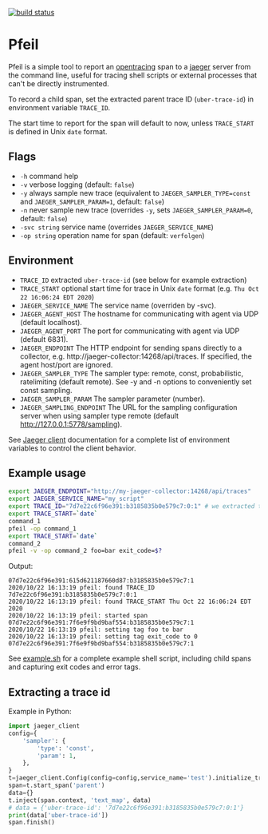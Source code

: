 [![build status](https://builds.sr.ht/~retzkek/pfeil.svg)](https://builds.sr.ht/~retzkek/pfeil/?)

# Pfeil

Pfeil is a simple tool to report an [opentracing](http://opentracing.io) span to
a [jaeger](https://www.jaegertracing.io) server from the command line, useful
for tracing shell scripts or external processes that can't be directly
instrumented. 

To record a child span, set the extracted parent trace ID (`uber-trace-id`) in
environment variable `TRACE_ID`.

The start time to report for the span will default to now, unless `TRACE_START`
is defined in Unix `date` format.

## Flags

* `-h` command help
* `-v` verbose logging (default: `false`)
* `-y` always sample new trace (equivalent to `JAEGER_SAMPLER_TYPE=const` and
  `JAEGER_SAMPLER_PARAM=1`, default: `false`)
* `-n` never sample new trace (overrides `-y`, sets `JAEGER_SAMPLER_PARAM=0`,
  default: `false`)
* `-svc string` service name (overrides `JAEGER_SERVICE_NAME`)
* `-op string` operation name for span (default: `verfolgen`) 

## Environment

* `TRACE_ID` extracted `uber-trace-id` (see below for example extraction)
* `TRACE_START` optional start time for trace in Unix `date` format (e.g. `Thu
  Oct 22 16:06:24 EDT 2020`)
* `JAEGER_SERVICE_NAME` The service name (overriden by -svc).
* `JAEGER_AGENT_HOST` The hostname for communicating with agent via UDP (default localhost).
* `JAEGER_AGENT_PORT` The port for communicating with agent via UDP (default 6831).
* `JAEGER_ENDPOINT` The HTTP endpoint for sending spans directly to a collector,
  e.g. http://jaeger-collector:14268/api/traces. If specified, the agent
  host/port are ignored.
* `JAEGER_SAMPLER_TYPE` The sampler type: remote, const, probabilistic,
  ratelimiting (default remote). See -y and -n options to conveniently set const
  sampling.
* `JAEGER_SAMPLER_PARAM` The sampler parameter (number).
* `JAEGER_SAMPLING_ENDPOINT` The URL for the sampling configuration server when
  using sampler type remote (default http://127.0.0.1:5778/sampling).

See [Jaeger client](https://github.com/jaegertracing/jaeger-client-go)
documentation for a complete list of environment variables to control the client
behavior.

## Example usage

``` sh
export JAEGER_ENDPOINT="http://my-jaeger-collector:14268/api/traces"
export JAEGER_SERVICE_NAME="my_script"
export TRACE_ID="7d7e22c6f96e391:b3185835b0e579c7:0:1" # we extracted this from some parent process
export TRACE_START=`date`
command_1
pfeil -op command_1
export TRACE_START=`date`
command_2
pfeil -v -op command_2 foo=bar exit_code=$?
```

Output: 

```
07d7e22c6f96e391:615d621187660d87:b3185835b0e579c7:1
2020/10/22 16:13:19 pfeil: found TRACE_ID 7d7e22c6f96e391:b3185835b0e579c7:0:1
2020/10/22 16:13:19 pfeil: found TRACE_START Thu Oct 22 16:06:24 EDT 2020
2020/10/22 16:13:19 pfeil: started span 07d7e22c6f96e391:7f6e9f9bd9baf554:b3185835b0e579c7:1
2020/10/22 16:13:19 pfeil: setting tag foo to bar
2020/10/22 16:13:19 pfeil: setting tag exit_code to 0
07d7e22c6f96e391:7f6e9f9bd9baf554:b3185835b0e579c7:1
```

See [example.sh](./example.sh) for a complete example shell script, including
child spans and capturing exit codes and error tags.

## Extracting a trace id

Example in Python:

``` python
import jaeger_client
config={
    'sampler': {
        'type': 'const',
        'param': 1,
    },
}
t=jaeger_client.Config(config=config,service_name='test').initialize_tracer()
span=t.start_span('parent')
data={}
t.inject(span.context, 'text_map', data)
# data = {'uber-trace-id': '7d7e22c6f96e391:b3185835b0e579c7:0:1'}
print(data['uber-trace-id'])
span.finish()
```

